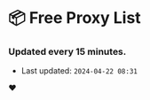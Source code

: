 # :package: Free Proxy List
### Updated every 15 minutes.

- Last updated: `2024-04-22 08:31`

:heart:
